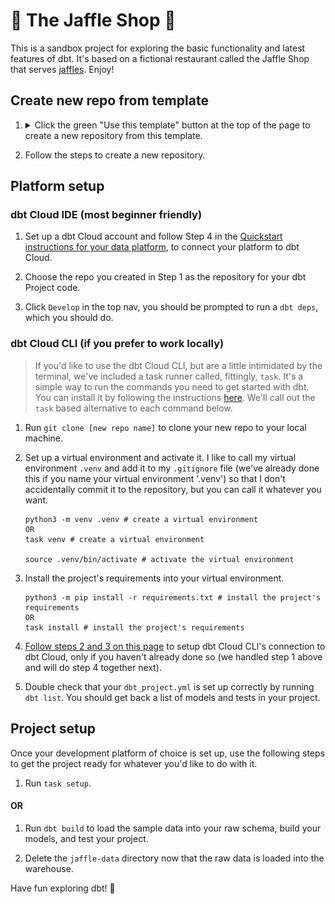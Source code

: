 # 🥪 The Jaffle Shop 🦘

This is a sandbox project for exploring the basic functionality and latest features of dbt. It's based on a fictional restaurant called the Jaffle Shop that serves [jaffles](https://en.wikipedia.org/wiki/Pie_iron). Enjoy!

## Create new repo from template

1. <details>
   <summary>Click the green "Use this template" button at the top of the page to create a new repository from this template.</summary>

   ![Click 'Use this template'](/.github/static/use-template.gif)
   </details>

2. Follow the steps to create a new repository.

## Platform setup

### dbt Cloud IDE (most beginner friendly)

1. Set up a dbt Cloud account and follow Step 4 in the [Quickstart instructions for your data platform](https://docs.getdbt.com/quickstarts), to connect your platform to dbt Cloud.

2. Choose the repo you created in Step 1 as the repository for your dbt Project code.

3. Click `Develop` in the top nav, you should be prompted to run a `dbt deps`, which you should do.

### dbt Cloud CLI (if you prefer to work locally)

> If you'd like to use the dbt Cloud CLI, but are a little intimidated by the terminal, we've included a task runner called, fittingly, `task`. It's a simple way to run the commands you need to get started with dbt. You can install it by following the instructions [here](https://taskfile.dev/#/installation). We'll call out the `task` based alternative to each command below.

1. Run `git clone [new repo name]` to clone your new repo to your local machine.

2. Set up a virtual environment and activate it. I like to call my virtual environment `.venv` and add it to my `.gitignore` file (we've already done this if you name your virtual environment '.venv') so that I don't accidentally commit it to the repository, but you can call it whatever you want.

   ```shell
   python3 -m venv .venv # create a virtual environment
   OR
   task venv # create a virtual environment

   source .venv/bin/activate # activate the virtual environment
   ```

3. Install the project's requirements into your virtual environment.

   ```shell
   python3 -m pip install -r requirements.txt # install the project's requirements
   OR
   task install # install the project's requirements
   ```

4. [Follow steps 2 and 3 on this page](https://cloud.getdbt.com/cloud-cli) to setup dbt Cloud CLI's connection to dbt Cloud, only if you haven't already done so (we handled step 1 above and will do step 4 together next).

5. Double check that your `dbt_project.yml` is set up correctly by running `dbt list`. You should get back a list of models and tests in your project.

## Project setup

Once your development platform of choice is set up, use the following steps to get the project ready for whatever you'd like to do with it.

1. Run `task setup`.

#### OR

1. Run `dbt build` to load the sample data into your raw schema, build your models, and test your project.

2. Delete the `jaffle-data` directory now that the raw data is loaded into the warehouse.

Have fun exploring dbt! 🎉
